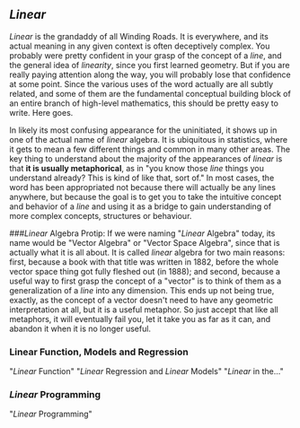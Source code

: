 ## _Linear_
_Linear_ is the grandaddy of all Winding Roads. It is everywhere,
and its actual meaning in any given context is often deceptively complex. 
You probably were pretty confident in your grasp of the concept of a _line_,
and the general idea of _linearity_, since you first learned geometry. But
if you are really paying attention along the way, you will probably lose
that confidence at some point. Since the various uses of the word 
actually are all subtly related, and some of them are the fundamental
conceptual building block of an entire branch of high-level mathematics, 
this should be pretty easy to write. Here goes.

In likely its most confusing appearance for the uninitiated, it shows up in 
one of the actual name of _linear_ algebra. It is ubiquitous in statistics,
where it gets to mean a few different things and common in many other areas.
The key thing to understand about the majority of the appearances of
_linear_ is that __it is usually metaphorical__, as in "you know those _line_
things you understand already? This is kind of like that, sort of."
In most cases, the word has been appropriated not because there will actually
be any lines anywhere, but because the goal is to get you to
take the intuitive concept and behavior of a _line_ and using it as a bridge 
to gain understanding of more complex concepts, structures or behaviour.

###_Linear_ Algebra
Protip: If we were naming "_Linear_ Algebra" today, its name would be
"Vector Algebra" or "Vector Space Algebra", since that is actually what it is 
all about.
It is called _linear_ algebra for two main reasons: first, because a book with 
that title was written in 1882, before the whole vector space thing got fully 
fleshed out (in 1888); and second, because a useful way to first grasp the 
concept of a "vector" is to think of them as a generalization of a _line_ into 
any dimension.
This ends up not being true, exactly, as the concept of a vector doesn't need 
to have any geometric interpretation at all, but it is a useful metaphor. 
So just accept that like all metaphors, it will eventually fail you, let it 
take you as far as it can, and abandon it when it is no longer useful.

### __Linear__ Function, Models and Regression
"_Linear_ Function"
"_Linear_ Regression and _Linear_ Models"
"_Linear_ in the..."

### _Linear_ Programming
"_Linear_ Programming"
